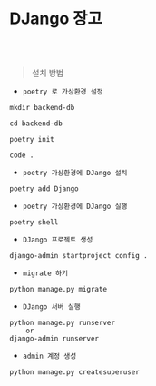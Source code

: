 # DJango 장고

<br>
<br>

> 설치 방법

- `poetry 로 가상환경 설정`
```
mkdir backend-db

cd backend-db

poetry init

code .
```

- `poetry 가상환경에 DJango 설치`
```
poetry add Django
```

- `poetry 가상환경에 DJango 실행`
```
poetry shell
```

- `DJango 프로젝트 생성`
```
django-admin startproject config .
```

- `migrate 하기`
```
python manage.py migrate
```

- `DJango 서버 실행`
```
python manage.py runserver
    or
django-admin runserver
```

- `admin 계정 생성`
```
python manage.py createsuperuser
```
